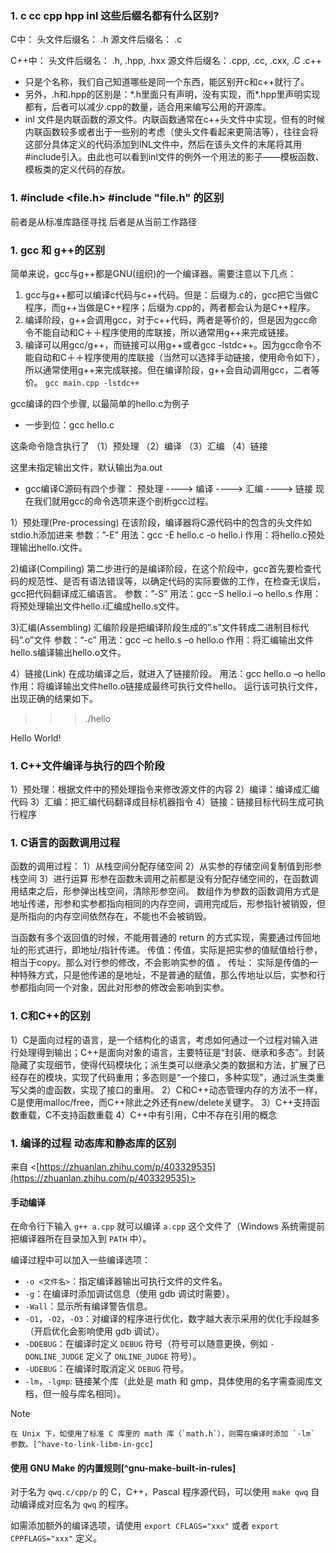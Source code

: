 ### 1. c cc cpp hpp inl 这些后缀名都有什么区别?

C中：
	头文件后缀名： .h
	源文件后缀名： .c

C++中：
	头文件后缀名： .h, .hpp, .hxx
	源文件后缀名：.cpp, .cc, .cxx, .C .c++

- 只是个名称，我们自己知道哪些是同一个东西，能区别开c和c++就行了。
- 另外，.h和.hpp的区别是：\*.h里面只有声明，没有实现，而\*.hpp里声明实现都有，后者可以减少.cpp的数量，适合用来编写公用的开源库。
- inl 文件是内联函数的源文件。内联函数通常在c++头文件中实现，但有的时候内联函数较多或者出于一些别的考虑（使头文件看起来更简洁等），往往会将这部分具体定义的代码添加到INL文件中，然后在该头文件的末尾将其用#include引入。由此也可以看到inl文件的例外一个用法的影子——模板函数、模板类的定义代码的存放。

### 1. \#include <file.h> \#include "file.h" 的区别

前者是从标准库路径寻找
后者是从当前工作路径

### 1. gcc 和 g++的区别

简单来说，gcc与g++都是GNU(组织)的一个编译器。需要注意以下几点：
1. gcc与g++都可以编译c代码与c++代码。但是：后缀为.c的，gcc把它当做C程序，而g++当做是C++程序；后缀为.cpp的，两者都会认为是C++程序。
2. 编译阶段，g++会调用gcc，对于c++代码，两者是等价的，但是因为gcc命令不能自动和C＋＋程序使用的库联接，所以通常用g++来完成链接。
3. 编译可以用gcc/g++，而链接可以用g++或者gcc -lstdc++。因为gcc命令不能自动和C＋＋程序使用的库联接（当然可以选择手动链接，使用命令如下），所以通常使用g++来完成联接。但在编译阶段，g++会自动调用gcc，二者等价。
	`gcc main.cpp -lstdc++`

gcc编译的四个步骤, 以最简单的hello.c为例子
- 一步到位：gcc hello.c

这条命令隐含执行了
（1）预处理
（2）编译
（3）汇编
（4）链接

这里未指定输出文件，默认输出为a.out

- gcc编译C源码有四个步骤：
预处理 ----> 编译 ----> 汇编 ----> 链接
现在我们就用gcc的命令选项来逐个剖析gcc过程。

1）预处理(Pre-processing)
	在该阶段，编译器将C源代码中的包含的头文件如stdio.h添加进来
	参数：”-E”
	用法：gcc -E hello.c -o hello.i
	作用：将hello.c预处理输出hello.i文件。

2)编译(Compiling)
	第二步进行的是编译阶段，在这个阶段中，gcc首先要检查代码的规范性、是否有语法错误等，以确定代码的实际要做的工作，在检查无误后，gcc把代码翻译成汇编语言。
	参数：”-S”
	用法：gcc –S hello.i –o hello.s
	作用：将预处理输出文件hello.i汇编成hello.s文件。

3)汇编(Assembling)
	汇编阶段是把编译阶段生成的”.s”文件转成二进制目标代码“.o”文件
	参数：“-c”
	用法：gcc –c hello.s –o hello.o
	作用：将汇编输出文件hello.s编译输出hello.o文件。

4）链接(Link)
	在成功编译之后，就进入了链接阶段。
	用法：gcc hello.o –o hello
	作用：将编译输出文件hello.o链接成最终可执行文件hello。
	运行该可执行文件，出现正确的结果如下。

>>> ./hello

Hello World!

### 1. C++文件编译与执行的四个阶段

1）预处理：根据文件中的预处理指令来修改源文件的内容
2）编译：编译成汇编代码
3）汇编：把汇编代码翻译成目标机器指令
4）链接：链接目标代码生成可执行程序

### 1. C语言的函数调用过程

函数的调用过程：
	1）从栈空间分配存储空间
	2）从实参的存储空间复制值到形参栈空间
	3）进行运算
形参在函数未调用之前都是没有分配存储空间的，在函数调用结束之后，形参弹出栈空间，清除形参空间。
数组作为参数的函数调用方式是地址传递，形参和实参都指向相同的内存空间，调用完成后，形参指针被销毁，但是所指向的内存空间依然存在，不能也不会被销毁。

当函数有多个返回值的时候，不能用普通的 return 的方式实现，需要通过传回地址的形式进行，即地址/指针传递。
传值：传值，实际是把实参的值赋值给行参，相当于copy。那么对行参的修改，不会影响实参的值 。
传址： 实际是传值的一种特殊方式，只是他传递的是地址，不是普通的赋值，那么传地址以后，实参和行参都指向同一个对象，因此对形参的修改会影响到实参。

### 1. C和C++的区别

1）C是面向过程的语言，是一个结构化的语言，考虑如何通过一个过程对输入进行处理得到输出；C++是面向对象的语言，主要特征是“封装、继承和多态”。封装隐藏了实现细节，使得代码模块化；派生类可以继承父类的数据和方法，扩展了已经存在的模块，实现了代码重用；多态则是“一个接口，多种实现”，通过派生类重写父类的虚函数，实现了接口的重用。
2）C和C++动态管理内存的方法不一样，C是使用malloc/free，而C++除此之外还有new/delete关键字。
3）C++支持函数重载，C不支持函数重载
4）C++中有引用，C中不存在引用的概念

### 1. 编译的过程 动态库和静态库的区别

来自 <[https://zhuanlan.zhihu.com/p/403329535](https://zhuanlan.zhihu.com/p/403329535)>






#### 手动编译

在命令行下输入 `g++ a.cpp` 就可以编译 `a.cpp` 这个文件了（Windows 系统需提前把编译器所在目录加入到 `PATH` 中）。

编译过程中可以加入一些编译选项：

-   `-o <文件名>`：指定编译器输出可执行文件的文件名。
-   `-g`：在编译时添加调试信息（使用 gdb 调试时需要）。
-   `-Wall`：显示所有编译警告信息。
-   `-O1`，`-O2`，`-O3`：对编译的程序进行优化，数字越大表示采用的优化手段越多（开启优化会影响使用 gdb 调试）。
-   `-DDEBUG`：在编译时定义 `DEBUG` 符号（符号可以随意更换，例如 `-DONLINE_JUDGE` 定义了 `ONLINE_JUDGE` 符号）。
-   `-UDEBUG`：在编译时取消定义 `DEBUG` 符号。
-   `-lm`，`-lgmp`: 链接某个库（此处是 math 和 gmp，具体使用的名字需查阅库文档，但一般与库名相同）。

> [!note]
    在 Unix 下，如使用了标准 C 库里的 math 库（`math.h`），则需在编译时添加 `-lm` 参数。[^have-to-link-libm-in-gcc]

#### 使用 GNU Make 的内置规则[^gnu-make-built-in-rules]

对于名为 `qwq.c/cpp/p` 的 C，C++，Pascal 程序源代码，可以使用 `make qwq` 自动编译成对应名为 `qwq` 的程序。

如需添加额外的编译选项，请使用 `export CFLAGS="xxx"` 或者 `export CPPFLAGS="xxx"` 定义。
